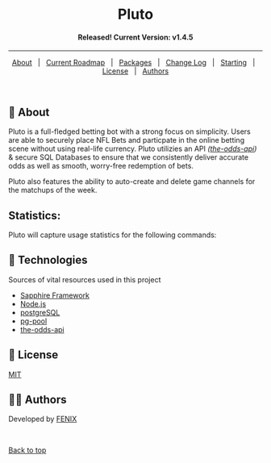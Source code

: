 <div align="center" id="top"> 
  <!-- <img src="https://www.legalsportsbetting.com/wp-content/uploads/2019/04/nba-1.jpg" alt="NBAC LOGO" /> -->

&#xa0;

</div>

<h1 align="center">Pluto</h1>

<!-- <p align="center">
  <img alt="Github top language" src="https://img.shields.io/github/languages/top/fearandesire/Hercules?color=green">

  <img alt="NBAC Discord Online Users" src="https://img.shields.io/discord/555171631539028000?color=blue&label=NBAC%20Online%20Users">

  <img alt="License" src="https://img.shields.io/github/license/fearandesire/Hercules">

  <!-- <img alt="Github issues" src="https://img.shields.io/github/issues/fearandesire/src?color=56BEB8" /> -->

  <!-- <img alt="Github forks" src="https://img.shields.io/github/forks/fearandesire/src?color=56BEB8" /> -->

  <!-- <img alt="Github stars" src="https://img.shields.io/github/stars/fearandesire/src?color=56BEB8" /> -->
<!-- </p>
-->

<h4 align="center">
Released! Current Version: v1.4.5
</h4>

<hr>

<p align="center">
  <a href="#dart-about">About</a> &#xa0; | &#xa0; 
  <a href="#sparkles-current-roadmap">Current Roadmap</a> &#xa0; | &#xa0;
  <a href="#rocket-technologies">Packages</a> &#xa0; | &#xa0;
  <a href="#white_check_mark-change-log">Change Log</a> &#xa0; | &#xa0;
  <a href="#checkered_flag-starting">Starting</a> &#xa0; | &#xa0;
  <a href="#memo-license">License</a> &#xa0; | &#xa0;
  <a href="#scientist-authors">Authors</a>
</p>

<br>

## :dart: About

Pluto is a full-fledged betting bot with a strong focus on simplicity. Users are able to securely place NFL Bets and particpate in the online betting scene without using real-life currency. Pluto utilizies an API _([the-odds-api](the-odds-api.com/))_ & secure SQL Databases to ensure that we consistently deliver accurate odds as well as smooth, worry-free redemption of bets.

Pluto also features the ability to auto-create and delete game channels for the matchups of the week.

## Statistics:

Pluto will capture usage statistics for the following commands:

## :rocket: Technologies

Sources of vital resources used in this project

- [Sapphire Framework](https://github.com/sapphiredev/framework)
- [Node.js](https://nodejs.org/en/)
- [postgreSQL](https://www.postgresql.org)
- [pg-pool](https://www.npmjs.com/package/pg-pool)
- [the-odds-api](the-odds-api.com/)

## :memo: License

[MIT](http://opensource.org/licenses/MIT)

## :scientist: Authors

Developed by [FENIX](https://github.com/fearandesire)

&#xa0;

<a href="#top">Back to top</a>
